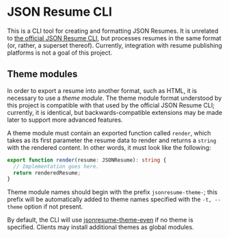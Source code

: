# JSON Resume CLI

This is a CLI tool for creating and formatting JSON Resumes. It is unrelated
to [the official JSON Resume CLI](https://github.com/jsonresume/resume-cli),
but processes resumes in the same format (or, rather, a superset thereof).
Currently, integration with resume publishing platforms is not a goal of this
project.

## Theme modules

In order to export a resume into another format, such as HTML, it is
necessary to use a _theme module_. The theme module format understood by this
project is compatible with that used by the official JSON Resume CLI;
currently, it is identical, but backwards-compatible extensions may be made
later to support more advanced features.

A theme module must contain an exported function called `render`, which takes
as its first parameter the resume data to render and returns a `string` with
the rendered content. In other words, it must look like the following:

```ts
export function render(resume: JSONResume): string {
  // Implementation goes here.
  return renderedResume;
}
```

Theme module names should begin with the prefix `jsonresume-theme-`; this
prefix will be automatically added to theme names specified with the
`-t, --theme` option if not present.

By default, the CLI will use
[jsonresume-theme-even](https://github.com/rbardini/jsonresume-theme-even) if
no theme is specified. Clients may install additional themes as global modules.

